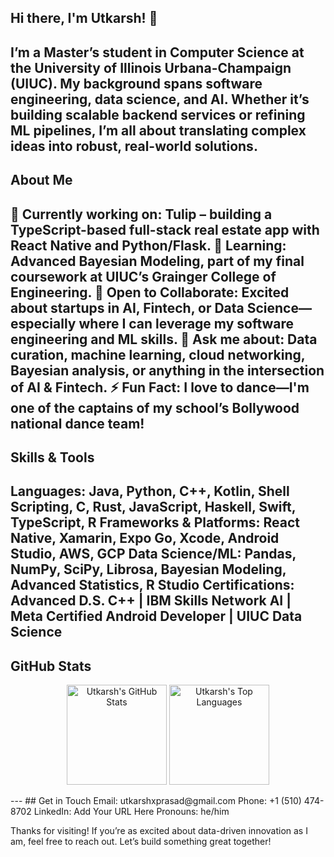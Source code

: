 ## Hi there, I'm Utkarsh! 👋

I’m a Master’s student in Computer Science at the University of Illinois Urbana-Champaign (UIUC). My background spans software engineering, data science, and AI. Whether it’s building scalable backend services or refining ML pipelines, I’m all about translating complex ideas into robust, real-world solutions.
---
## About Me
🔭 Currently working on: Tulip – building a TypeScript-based full-stack real estate app with React Native and Python/Flask.
🌱 Learning: Advanced Bayesian Modeling, part of my final coursework at UIUC’s Grainger College of Engineering.
👯 Open to Collaborate: Excited about startups in AI, Fintech, or Data Science—especially where I can leverage my software engineering and ML skills.
💬 Ask me about: Data curation, machine learning, cloud networking, Bayesian analysis, or anything in the intersection of AI & Fintech.
⚡ Fun Fact: I love to dance—I'm one of the captains of my school’s Bollywood national dance team!
---
## Skills & Tools
Languages: Java, Python, C++, Kotlin, Shell Scripting, C, Rust, JavaScript, Haskell, Swift, TypeScript, R
Frameworks & Platforms: React Native, Xamarin, Expo Go, Xcode, Android Studio, AWS, GCP
Data Science/ML: Pandas, NumPy, SciPy, Librosa, Bayesian Modeling, Advanced Statistics, R Studio
Certifications: Advanced D.S. C++ | IBM Skills Network AI | Meta Certified Android Developer | UIUC Data Science
---
## GitHub Stats
<p align="center"> <img src="https://github-readme-stats.vercel.app/api?username=utkarshprasad2&show_icons=true&theme=radical" alt="Utkarsh's GitHub Stats" height="160"/> <img src="https://github-readme-stats.vercel.app/api/top-langs/?username=utkarshprasad2&layout=compact&theme=radical" alt="Utkarsh's Top Languages" height="160"/> </p>
---
## Get in Touch
Email: utkarshxprasad@gmail.com
Phone: +1 (510) 474-8702
LinkedIn: Add Your URL Here
Pronouns: he/him

Thanks for visiting! If you’re as excited about data-driven innovation as I am, feel free to reach out. Let’s build something great together!
<br>

